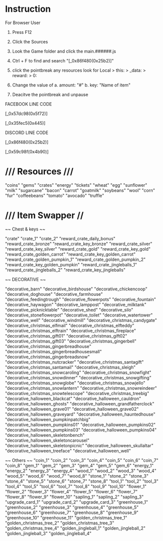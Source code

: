 # Instruction
For Browser User
1. Press F12 
2. Click the Sources
3. Look the Game folder and click the main.######.js
4. Ctrl + F to find and search "[_0x86f480(0x25b2)]"
5. click the pointbreak any resources look for Local > this: > _data: > reward: > 0:
6. Change the value of 
  a. amount: "#"
  b. key: "Name of item"

8. Deacitve the pointbreak and unpause

FACEBOOK LINE CODE

[_0x57dc98(0x5f72)]

[_0x35fec5(0x445)]

DISCORD LINE CODE

[_0x86f480(0x25b2)]

[_0x59c98f(0x4b90)]

# /// Resources ///

"coins"
"gems"
"crates"
"energy"
"tickets"
"wheat"
"egg"
"sunflower"
"milk"
"sugarcane"
"bacon"
"carrot"
"goatmilk"
"soybeans"
"wool"
"corn"
"fur"
"coffeebeans"
"tomato"
"avocado"
"truffle"

# /// Item Swapper //
~~ Chest & keys ~~

"crate"
"crate_1"
"crate_2"
"reward_crate_daily_bonus"
"reward_crate_bronze"
"reward_crate_key_bronze"
"reward_crate_silver"
"reward_crate_key_silver"
"reward_crate_gold"
"reward_crate_key_gold"
"reward_crate_golden_carrot"
"reward_crate_key_golden_carrot"
"reward_crate_golden_pumpkin_1"
"reward_crate_golden_pumpkin_2"
"reward_crate_key_golden_pumpkin"
"reward_crate_jingleballs_1"
"reward_crate_jingleballs_2"
"reward_crate_key_jingleballs"

~~ DECORATIVE ~~

"decorative_barn"
"decorative_birdshouse"
"decorative_chickencoop"
"decorative_doghouse"
"decorative_farmhouse"
"decorative_feedingtrough"
"decorative_flowerpots"
"decorative_fountain"
"decorative_haywagon"
"decorative_lamppost"
"decorative_milktank"
"decorative_picknicktable"
"decorative_shed"
"decorative_silo"
"decorative_stoneflowerpot"
"decorative_toilet"
"decorative_watertower"
"decorative_well"
"decorative_windmill"
"decorative_christmas_candygate"
"decorative_christmas_elfmail"
"decorative_christmas_elfteddy"
"decorative_christmas_elftrain"
"decorative_christmas_fireplace"
"decorative_christmas_gift01"
"decorative_christmas_gift02"
"decorative_christmas_gift03"
"decorative_christmas_gingerbell"
"decorative_christmas_gingerbreadhouse"
"decorative_christmas_gingerbreadhousesmall"
"decorative_christmas_gingerbreadsnow"
"decorative_christmas_nutcracker"
"decorative_christmas_santagift"
"decorative_christmas_santamail"
"decorative_christmas_sleigh"
"decorative_christmas_snowcaroling"
"decorative_christmas_snowfight"
"decorative_christmas_snowdinner"
"decorative_christmas_snowgifting"
"decorative_christmas_snowglobe"
"decorative_christmas_snowjello"
"decorative_christmas_snowlantern"
"decorative_christmas_snowreindeer"
"decorative_christmas_snowtelescope"
"decorative_christmas_treebig"
"decorative_halloween_blackcat"
"decorative_halloween_cauldron"
"decorative_halloween_ghosts"
"decorative_halloween_grandfatherclock"
"decorative_halloween_grave01"
"decorative_halloween_grave02"
"decorative_halloween_graveyard"
"decorative_halloween_hauntedhouse"
"decorative_halloween_pumpkinpatchbig"
"decorative_halloween_pumpkins01"
"decorative_halloween_pumpkins02"
"decorative_halloween_pumpkins03"
"decorative_halloween_pumpkins04"
"decorative_halloween_skeletonbench"
"decorative_halloween_skeletoncarousel"
"decorative_halloween_skeletonpicnic"
"decorative_halloween_skullaltar"
"decorative_halloween_treeface"
"decorative_halloween_well"

~~ Others ~~
"coin_1"
"coin_2"
"coin_3"
"coin_4"
"coin_5"
"coin_6"
"coin_7"
"coin_8"
"gem_1"
"gem_2"
"gem_3"
"gem_4"
"gem_5"
"gem_6"
"energy_1"
"energy_2"
"energy_3"
"energy_4"
"wood_1"
"wood_2"
"wood_3"
"wood_4"
"wood_5"
"wood_6"
"wood_7"
"wood_8"
"stone_1"
"stone_2"
"stone_3"
"stone_4"
"stone_5"
"stone_6"
"stone_7"
"stone_8"
"tool_1"
"tool_2"
"tool_3"
"tool_4"
"tool_5"
"tool_6"
"tool_7"
"tool_8"
"tool_9"
"tool_10"
"flower_1"
"flower_2"
"flower_3"
"flower_4"
"flower_5"
"flower_6"
"flower_7"
"flower_8"
"flower_9"
"flower_10"
"sapling_1"
"sapling_2"
"sapling_3"
"upgrade_card_1"
"upgrade_card_2"
"upgrade_card_3"
"greenhouse_1"
"greenhouse_2"
"greenhouse_3"
"greenhouse_4"
"greenhouse_5"
"greenhouse_6"
"greenhouse_7"
"greenhouse_8"
"greenhouse_9"
"greenhouse_10"
"greenhouse_11"
"golden_christmas_tree_1"
"golden_christmas_tree_2"
"golden_christmas_tree_3"
"golden_christmas_tree_4"
"golden_jingleball_1"
"golden_jingleball_2"
"golden_jingleball_3"
"golden_jingleball_4"

